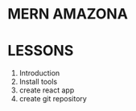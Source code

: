 # MERN AMAZONA


# LESSONS 

1. Introduction
2. Install tools
3. create react app
4. create git repository

